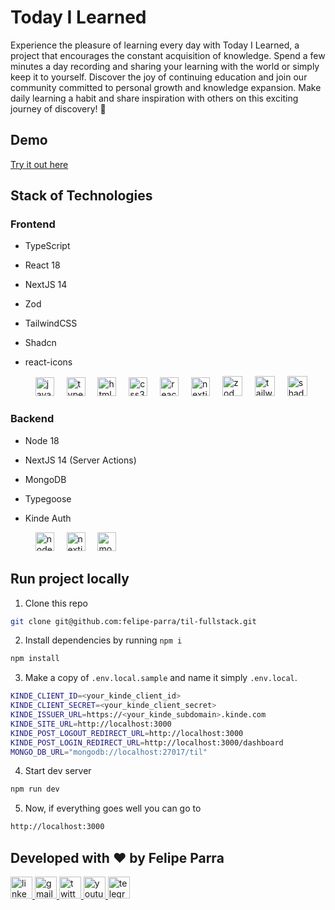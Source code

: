 # Today I Learned

Experience the pleasure of learning every day with Today I Learned, a project that encourages the constant acquisition of knowledge. Spend a few minutes a day recording and sharing your learning with the world or simply keep it to yourself. Discover the joy of continuing education and join our community committed to personal growth and knowledge expansion. Make daily learning a habit and share inspiration with others on this exciting journey of discovery! 🌟

## Demo

[Try it out here](https://today-i-learn-one.vercel.app/)

## Stack of Technologies

<div align="left">

### Frontend

- TypeScript
- React 18
- NextJS 14
- Zod
- TailwindCSS
- Shadcn
- react-icons

  <img width="12" />
  <img src="https://cdn.jsdelivr.net/gh/devicons/devicon/icons/javascript/javascript-original.svg" height="30" alt="javascript logo"  />
  <img width="12" />
  <img src="https://cdn.jsdelivr.net/gh/devicons/devicon/icons/typescript/typescript-original.svg" height="30" alt="typescript logo"  />
  <img width="12" />
  <img src="https://cdn.jsdelivr.net/gh/devicons/devicon/icons/html5/html5-original.svg" height="30" alt="html5 logo"  />
  <img width="12" />
  <img src="https://cdn.jsdelivr.net/gh/devicons/devicon/icons/css3/css3-original.svg" height="30" alt="css3 logo"  />
  <img width="12" />
  <img src="https://cdn.jsdelivr.net/gh/devicons/devicon/icons/react/react-original.svg" height="30" alt="react logo"  />
  <img width="12" />
  <img src="https://skillicons.dev/icons?i=nextjs" height="30" alt="nextjs logo"  />
  <img width="12" />
  <img height="32" width="32" src="https://cdn.simpleicons.org/zod/[COLOR]/" alt="zod logo"/>
  <img width="12" />
  <img height="32" width="32" src="https://cdn.simpleicons.org/tailwindcss/[COLOR]/" alt="tailwindcss logo" />
  <img width="12" />
  <img height="32" width="32" src="https://cdn.simpleicons.org/shadcnui/[COLOR]/" alt="shadcn logo" />
  <img width="12" />

### Backend

- Node 18
- NextJS 14 (Server Actions)
- MongoDB
- Typegoose
- Kinde Auth

  <img width="12" />
  <img src="https://cdn.jsdelivr.net/gh/devicons/devicon/icons/nodejs/nodejs-original.svg" height="30" alt="nodejs logo"  />
  <img width="12" />
  <img src="https://skillicons.dev/icons?i=nextjs" height="30" alt="nextjs logo"  />
  <img width="12" />
  <img src="https://skillicons.dev/icons?i=mongodb" height="30" alt="mongodb logo"  />
  <img width="12" />
</div>

## Run project locally

1. Clone this repo

```sh
git clone git@github.com:felipe-parra/til-fullstack.git
```

2. Install dependencies by running `npm i`

```sh
npm install
```

3. Make a copy of `.env.local.sample` and name it simply `.env.local`.

```sh
KINDE_CLIENT_ID=<your_kinde_client_id>
KINDE_CLIENT_SECRET=<your_kinde_client_secret>
KINDE_ISSUER_URL=https://<your_kinde_subdomain>.kinde.com
KINDE_SITE_URL=http://localhost:3000
KINDE_POST_LOGOUT_REDIRECT_URL=http://localhost:3000
KINDE_POST_LOGIN_REDIRECT_URL=http://localhost:3000/dashboard
MONGO_DB_URL="mongodb://localhost:27017/til"
```

4. Start dev server

```sh
npm run dev
```

5. Now, if everything goes well you can go to

```sh
http://localhost:3000
```

## Developed with ❤️ by Felipe Parra

<div align="left">
  <a href="https://www.linkedin.com/in/felipe-parra-ramirez/" target="_blank">
    <img src="https://img.shields.io/static/v1?message=LinkedIn&logo=linkedin&label=&color=0077B5&logoColor=white&labelColor=&style=for-the-badge" height="35" alt="linkedin logo"  />
  </a>
  <a href="mailto:felipeparra.dev@gmail.com" target="_blank">
    <img src="https://img.shields.io/static/v1?message=Gmail&logo=gmail&label=&color=D14836&logoColor=white&labelColor=&style=for-the-badge" height="35" alt="gmail logo"  />
  </a>
  <a href="https://twitter.com/_felipeparra" target="_blank">
    <img src="https://img.shields.io/static/v1?message=Twitter&logo=twitter&label=&color=1DA1F2&logoColor=white&labelColor=&style=for-the-badge" height="35" alt="twitter logo"  />
  </a>
  <a href="https://www.youtube.com/@FelipeParraMX" target="_blank">
    <img src="https://img.shields.io/static/v1?message=Youtube&logo=youtube&label=&color=FF0000&logoColor=white&labelColor=&style=for-the-badge" height="35" alt="youtube logo"  />
  </a>
  <a href="https://t.me/felipeparradev" target="_blank">
    <img src="https://img.shields.io/static/v1?message=Telegram&logo=telegram&label=&color=2CA5E0&logoColor=white&labelColor=&style=for-the-badge" height="35" alt="telegram logo"  />
  </a>
</div>
